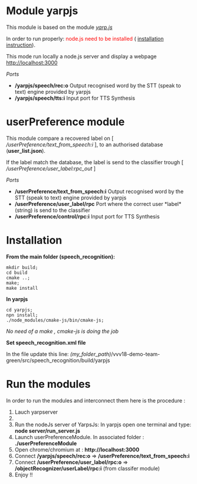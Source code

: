 # Module yarpjs

This module is based on the module *[yarp.js](https://github.com/robotology/yarp.js)*

In order to run properly: <span style="color:red">node.js need to be installed</span> ( [installation instruction](https://github.com/vvv-school/vvv18-demo-team-green/tree/master/src/speech_recognition/yarpjs)).


This mode run locally a node.js server and display a webpage [http://localhost:3000](http://localhost:3000)

*Ports*

<ul>
  <li><b>/yarpjs/speech/rec:o</b>  Output recognised word by the STT (speak to text) engine provided by yarpjs</li>
  <li><b>/yarpjs/speech/tts:i</b>  Input port for TTS Synthesis</li>
</ul> 


# userPreference module

This module compare a recovered label on [ */userPreference/text_from_speech:i* ], to an authorised database (**user_list.json**).

If the label match the database, the label is send to the classifier trough [ */userPreference/user_label:rpc_out* ]

*Ports*

<ul>
  <li><b>/userPreference/text_from_speech:i</b>  Output recognised word by the STT (speak to text) engine provided by yarpjs</li>
  <li><b>/userPreference/user_label/rpc</b>  Port where the correct user *label*(string) is send to the classifier</li>
  <li><b>/userPreference/control/rpc:i</b>  Input port for TTS Synthesis</li>
</ul> 

# Installation

**From the main folder (speech_recognition):**

```
mkdir build;
cd build
cmake ..;
make;
make install
```
**In yarpjs**

```
cd yarpjs;
npn install;
./node_modules/cmake-js/bin/cmake-js;
```
*No need of a make , cmake-js is doing the job*

**Set speech_recognition.xml file**

In the file update this line:  *(my_folder_path)*/vvv18-demo-team-green/src/speech_recognition/build/yarpjs
  

# Run the modules

In order to run the modules and interconnect them here is the procedure :

<ol>
    <li> Lauch yarpserver <li>
    <li>Run the nodeJs server of YarpsJs: In yarpjs open one terminal and type: <b>node server/run_server.js</b>
        </li>
    <li>Launch userPreferenceModule. In associated folder : <b>./userPreferenceModule</b> </li>
    <li>Open chrome/chromium at : <b>http://localhost:3000</b></li>
    <li>Connect <b>/yarpjs/speech/rec:o</b> => <b>/userPreference/text_from_speech:i</b> </li>
    <li>Connect <b>/userPreference/user_label/rpc:o</b> => <b>/objectRecognizer/userLabel/rpc:i</b> (from classifer module) </li>
    <li>Enjoy !! </li>
</ol>
